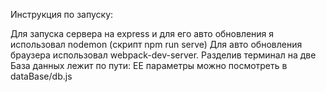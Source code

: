 Инструкция по запуску:

Для запуска сервера на express и для его авто обновления я использовал nodemon (скрипт npm run serve)
Для авто обновления браузера использовал webpack-dev-server.
Разделив терминал на две
База данных лежит по пути: 
ЕЕ параметры можно посмотреть в dataBase/db.js